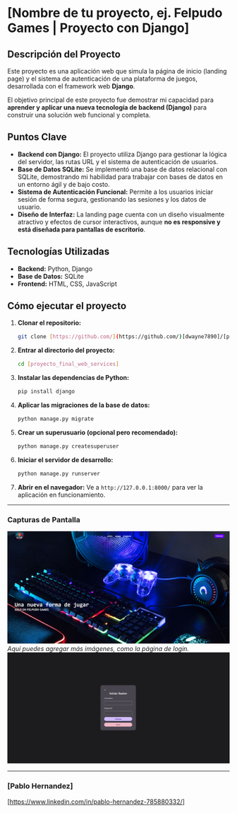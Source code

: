 # [Nombre de tu proyecto, ej. Felpudo Games | Proyecto con Django]

## Descripción del Proyecto

Este proyecto es una aplicación web que simula la página de inicio (landing page) y el sistema de autenticación de una plataforma de juegos, desarrollada con el framework web **Django**.

El objetivo principal de este proyecto fue demostrar mi capacidad para **aprender y aplicar una nueva tecnología de backend (Django)** para construir una solución web funcional y completa.

## Puntos Clave

- **Backend con Django:** El proyecto utiliza Django para gestionar la lógica del servidor, las rutas URL y el sistema de autenticación de usuarios.
- **Base de Datos SQLite:** Se implementó una base de datos relacional con SQLite, demostrando mi habilidad para trabajar con bases de datos en un entorno ágil y de bajo costo.
- **Sistema de Autenticación Funcional:** Permite a los usuarios iniciar sesión de forma segura, gestionando las sesiones y los datos de usuario.
- **Diseño de Interfaz:** La landing page cuenta con un diseño visualmente atractivo y efectos de cursor interactivos, aunque **no es responsive y está diseñada para pantallas de escritorio**.

## Tecnologías Utilizadas

- **Backend:** Python, Django
- **Base de Datos:** SQLite
- **Frontend:** HTML, CSS, JavaScript

## Cómo ejecutar el proyecto

1.  **Clonar el repositorio:**
    ```bash
    git clone [https://github.com/](https://github.com/)[dwayne7890]/[proyecto_final_web_services].git
    ```
2.  **Entrar al directorio del proyecto:**
    ```bash
    cd [proyecto_final_web_services]
    ```
3.  **Instalar las dependencias de Python:**
    ```bash
    pip install django
    ```
4.  **Aplicar las migraciones de la base de datos:**
    ```bash
    python manage.py migrate
    ```
5.  **Crear un superusuario (opcional pero recomendado):**
    ```bash
    python manage.py createsuperuser
    ```
6.  **Iniciar el servidor de desarrollo:**
    ```bash
    python manage.py runserver
    ```
7.  **Abrir en el navegador:**
    Ve a `http://127.0.0.1:8000/` para ver la aplicación en funcionamiento.

---

### Capturas de Pantalla

![Captura de la landing page](assets/landing.png)
_Aquí puedes agregar más imágenes, como la página de login._
![Captura de la login page](assets/login.png)

---

### [Pablo Hernandez]

[https://www.linkedin.com/in/pablo-hernandez-785880332/]
